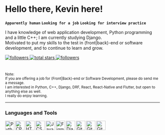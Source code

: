 <h1>Hello there, Kevin here!</h1>

**`Apparently human`** **`Looking for a job`** **`Looking for interview practice`**

I have knowledge of web application development, Python programming and a little C++; I am currently studying Django.\
Motivated to put my skills to the test in (front|back)-end or software development, and to continue to learn and grow.

<!-- <a href="https://www.youtube.com/channel/UCwi04PRBTqOoXohKAz6HJ9A?sub_confirmation=1">
  <img alt="youtube subscribers" title="Subscribe to my YouTube channel" src="https://custom-icon-badges.demolab.com/youtube/channel/subscribers/UCwi04PRBTqOoXohKAz6HJ9A?color=%23E05D44&label=KEV%20CMD%20EN&logo=video&logoColor=white&style=for-the-badge&labelColor=CE4630"/>
</a>

<a href="https://www.youtube.com/channel/UCPNvsQMsgzGWx_yBdksoD2Q?sub_confirmation=1">
  <img alt="youtube subscribers" title="Subscribe to my YouTube channel" src="https://custom-icon-badges.demolab.com/youtube/channel/subscribers/UCPNvsQMsgzGWx_yBdksoD2Q?color=%23E05D44&label=KEV%20CMD%20AR&logo=video&logoColor=white&style=for-the-badge&labelColor=CE4630"/>
</a> -->

<a href="https://github.com/kevinzanzi?tab=followers">
  <img alt="followers" title="Follow me on Github" src="https://custom-icon-badges.demolab.com/github/followers/kevinzanzi?color=236ad3&labelColor=1155ba&style=for-the-badge&logo=person-add&label=Follow&logoColor=white"/>
</a>
<a href="https://github.com/kevinzanzi?tab=repositories&sort=stargazers">
  <img alt="total stars" title="Total stars on GitHub" src="https://custom-icon-badges.demolab.com/github/stars/kevinzanzi?color=55960c&style=for-the-badge&labelColor=488207&logo=star"/>
</a>

<a href="https://www.linkedin.com/in/kevinzanzi/">
  <img alt="followers" title="Follow me on Linked In" src="https://img.shields.io/badge/LinkedIn-0077B5?color=1155ba&labelColor=1155ba&style=for-the-badge&logo=person-add&logoColor=white"/>
</a>

<!--
<a href="https://github.com/sponsors/kevinzanzi">
  <img alt="Sponsor with Github" title="Sponsor with Github" src="https://custom-icon-badges.demolab.com/badge/-Sponsor-ea4aaa?style=for-the-badge&logo=heart&logoColor=white"/>
</a>
-->

#

<sub>Note:<br>
If you are offering a job for (Front|Back)-end or Software Development, please do send me a message.<br>
I am interested in Python, C++, Django, DRF, React, React-Native and Flutter, but open to anything else as well.<br>
I really do enjoy learning.
</sub>

---

### Languages and Tools

<p>
  <img align="left" width="30px" alt="Python" src="https://cdn.jsdelivr.net/gh/devicons/devicon/icons/python/python-original.svg">
  <img align="left" width="30px" alt="CPP" src="https://cdn.jsdelivr.net/gh/devicons/devicon/icons/cplusplus/cplusplus-original.svg">
  <img align="left" width="30px" alt="HTML5" src="https://cdn.jsdelivr.net/gh/devicons/devicon/icons/html5/html5-original.svg">
  <img align="left" width="30px" alt="CSS3" src="https://cdn.jsdelivr.net/gh/devicons/devicon/icons/css3/css3-original.svg">
  <img align="left" width="30px" alt="JavaScript" src="https://cdn.jsdelivr.net/gh/devicons/devicon/icons/javascript/javascript-original.svg">
  <img align="left" width="30px" alt="Figma" src="https://cdn.jsdelivr.net/gh/devicons/devicon/icons/figma/figma-original.svg">
  <img align="left" width="30px" alt="Django" src="https://cdn.jsdelivr.net/gh/devicons/devicon/icons/django/django-plain.svg">
  <img align="left" width="30px" alt="Git" src="https://cdn.jsdelivr.net/gh/devicons/devicon/icons/git/git-original.svg">
  <img align="left" width="30px" alt="GitHub" src="https://cdn.jsdelivr.net/gh/devicons/devicon/icons/github/github-original.svg">
  <img align="left" width="30px" alt="GitHub" src="https://cdn.jsdelivr.net/gh/devicons/devicon/icons/vscode/vscode-original.svg">
</p>
  
<!-- 
<img align="left" width="30px" alt="Vue" src="https://cdn.jsdelivr.net/gh/devicons/devicon/icons/vuejs/vuejs-original.svg">
<img align="left" width="30px" alt="MySQL" src="https://cdn.jsdelivr.net/gh/devicons/devicon/icons/mysql/mysql-original.svg">
<img align="left" width="30px" alt="Flask" src="https://cdn.jsdelivr.net/gh/devicons/devicon/icons/flask/flask-original.svg">
<img align="left" width="30px" alt="Azure" src="https://cdn.jsdelivr.net/gh/devicons/devicon/icons/azure/azure-original.svg">
<img align="left" width="30px" alt="C" src="https://cdn.jsdelivr.net/gh/devicons/devicon/icons/c/c-original.svg">
<img align="left" width="30px" alt="C Make" src="https://cdn.jsdelivr.net/gh/devicons/devicon/icons/cmake/cmake-original.svg">
<img align="left" width="30px" alt="C Sharp" src="https://cdn.jsdelivr.net/gh/devicons/devicon/icons/csharp/csharp-original.svg">
<img align="left" width="30px" alt="Dart" src="https://cdn.jsdelivr.net/gh/devicons/devicon/icons/dart/dart-original.svg">
<img align="left" width="30px" alt="Docker" src="https://cdn.jsdelivr.net/gh/devicons/devicon/icons/docker/docker-original.svg">
<img align="left" width="30px" alt="Dot NET Core" src="https://cdn.jsdelivr.net/gh/devicons/devicon/icons/dotnetcore/dotnetcore-original.svg">
<img align="left" width="30px" alt="Firebase" src="https://cdn.jsdelivr.net/gh/devicons/devicon/icons/firebase/firebase-plain.svg">
<img align="left" width="30px" alt="Flutter" src="https://cdn.jsdelivr.net/gh/devicons/devicon/icons/flutter/flutter-original.svg">
<img align="left" width="30px" alt="PostgreSQL" src="https://cdn.jsdelivr.net/gh/devicons/devicon/icons/postgresql/postgresql-original.svg">
<img align="left" width="30px" alt="React" src="https://cdn.jsdelivr.net/gh/devicons/devicon/icons/react/react-original.svg">
<img align="left" width="30px" alt="Rust" src="https://cdn.jsdelivr.net/gh/devicons/devicon/icons/rust/rust-plain.svg">
<img align="left" width="30px" alt="TypeScript" src="https://cdn.jsdelivr.net/gh/devicons/devicon/icons/typescript/typescript-original.svg">
<img align="left" width="30px" alt="Unreal Engine 5" src="https://cdn.jsdelivr.net/gh/devicons/devicon/icons/unrealengine/unrealengine-original.svg">
<img align="left" width="30px" alt="tailwindcss" src="https://cdn.jsdelivr.net/gh/devicons/devicon/icons/tailwindcss/tailwindcss-plain.svg">
-->

<!-- <br/>

#

### Latest real CLI en Videos -->

<!-- BEGIN YOUTUBE-CARDS-EN -->

<!-- END YOUTUBE-CARDS-EN -->

<!-- #

### Latest real CLI ar Videos -->

<!-- BEGIN YOUTUBE-CARDS-AR -->

<!-- END YOUTUBE-CARDS-AR -->

<!-- # -->
